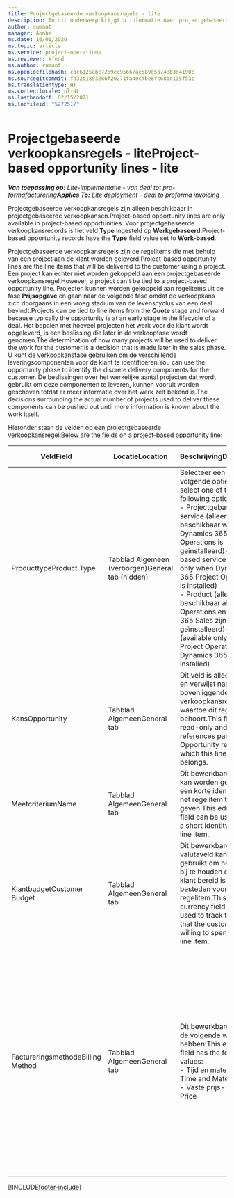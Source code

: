 ```yaml
---
title: Projectgebaseerde verkoopkansregels - lite
description: In dit onderwerp krijgt u informatie over projectgebaseerde verkoopkansregels. (Pro)
author: rumant
manager: Annbe
ms.date: 10/01/2020
ms.topic: article
ms.service: project-operations
ms.reviewer: kfend
ms.author: rumant
ms.openlocfilehash: cac6125abc7269ee95667ae589d5a748b3d4190c
ms.sourcegitcommit: fa32b1893286f20271fa4ec4be8fc68bd135f53c
ms.translationtype: HT
ms.contentlocale: nl-NL
ms.lasthandoff: 02/15/2021
ms.locfileid: "5272517"
---
```

# <a name="project-based-opportunity-lines---lite"></a><span data-ttu-id="8d37f-104">Projectgebaseerde verkoopkansregels - lite</span><span class="sxs-lookup"><span data-stu-id="8d37f-104">Project-based opportunity lines - lite</span></span>

<span data-ttu-id="8d37f-105">_**Van toepassing op:** Lite-implementatie - van deal tot pro-formafacturering_</span><span class="sxs-lookup"><span data-stu-id="8d37f-105">_**Applies To:** Lite deployment - deal to proforma invoicing_</span></span>

<span data-ttu-id="8d37f-106">Projectgebaseerde verkoopkansregels zijn alleen beschikbaar in projectgebaseerde verkoopkansen.</span><span class="sxs-lookup"><span data-stu-id="8d37f-106">Project-based opportunity lines are only available in project-based opportunities.</span></span> <span data-ttu-id="8d37f-107">Voor projectgebaseerde verkoopkansrecords is het veld **Type** ingesteld op **Werkgebaseerd**.</span><span class="sxs-lookup"><span data-stu-id="8d37f-107">Project-based opportunity records have the **Type** field value set to **Work-based**.</span></span>

<span data-ttu-id="8d37f-108">Projectgebaseerde verkoopkansregels zijn de regelitems die met behulp van een project aan de klant worden geleverd.</span><span class="sxs-lookup"><span data-stu-id="8d37f-108">Project-based opportunity lines are the line items that will be delivered to the customer using a project.</span></span> <span data-ttu-id="8d37f-109">Een project kan echter niet worden gekoppeld aan een projectgebaseerde verkoopkansregel.</span><span class="sxs-lookup"><span data-stu-id="8d37f-109">However, a project can't be tied to a project-based opportunity line.</span></span> <span data-ttu-id="8d37f-110">Projecten kunnen worden gekoppeld aan regelitems uit de fase **Prijsopgave** en gaan naar de volgende fase omdat de verkoopkans zich doorgaans in een vroeg stadium van de levenscyclus van een deal bevindt.</span><span class="sxs-lookup"><span data-stu-id="8d37f-110">Projects can be tied to line items from the **Quote** stage and forward because typically the opportunity is at an early stage in the lifecycle of a deal.</span></span> <span data-ttu-id="8d37f-111">Het bepalen met hoeveel projecten het werk voor de klant wordt opgeleverd, is een beslissing die later in de verkoopfase wordt genomen.</span><span class="sxs-lookup"><span data-stu-id="8d37f-111">The determination of how many projects will be used to deliver the work for the customer is a decision that is made later in the sales phase.</span></span> <span data-ttu-id="8d37f-112">U kunt de verkoopkansfase gebruiken om de verschillende leveringscomponenten voor de klant te identificeren.</span><span class="sxs-lookup"><span data-stu-id="8d37f-112">You can use the opportunity phase to identify the discrete delivery components for the customer.</span></span> <span data-ttu-id="8d37f-113">De beslissingen over het werkelijke aantal projecten dat wordt gebruikt om deze componenten te leveren, kunnen vooruit worden geschoven totdat er meer informatie over het werk zelf bekend is.</span><span class="sxs-lookup"><span data-stu-id="8d37f-113">The decisions surrounding the actual number of projects used to deliver these components can be pushed out until more information is known about the work itself.</span></span>

<span data-ttu-id="8d37f-114">Hieronder staan de velden op een projectgebaseerde verkoopkansregel:</span><span class="sxs-lookup"><span data-stu-id="8d37f-114">Below are the fields on a project-based opportunity line:</span></span>

| <span data-ttu-id="8d37f-115">**Veld**</span><span class="sxs-lookup"><span data-stu-id="8d37f-115">**Field**</span></span> | <span data-ttu-id="8d37f-116">**Locatie**</span><span class="sxs-lookup"><span data-stu-id="8d37f-116">**Location**</span></span> | <span data-ttu-id="8d37f-117">**Beschrijving**</span><span class="sxs-lookup"><span data-stu-id="8d37f-117">**Description**</span></span> | <span data-ttu-id="8d37f-118">**Downstreamimpact**</span><span class="sxs-lookup"><span data-stu-id="8d37f-118">**Downstream impact**</span></span> |
| --- | --- | --- | --- |
| <span data-ttu-id="8d37f-119">Producttype</span><span class="sxs-lookup"><span data-stu-id="8d37f-119">Product Type</span></span> | <span data-ttu-id="8d37f-120">Tabblad Algemeen (verborgen)</span><span class="sxs-lookup"><span data-stu-id="8d37f-120">General tab (hidden)</span></span> | <span data-ttu-id="8d37f-121">Selecteer een van de volgende opties:</span><span class="sxs-lookup"><span data-stu-id="8d37f-121">You can select one of the following options:</span></span></br><span data-ttu-id="8d37f-122">- Projectgebaseerde service (alleen beschikbaar wanneer Dynamics 365 Project Operations is geinstalleerd)</span><span class="sxs-lookup"><span data-stu-id="8d37f-122">- Project-based service (available only when Dynamics 365 Project Operations is installed)</span></span></br><span data-ttu-id="8d37f-123">- Product (alleen beschikbaar als Project Operations en Dynamics 365 Sales zijn geïnstalleerd)</span><span class="sxs-lookup"><span data-stu-id="8d37f-123">- Product (available only when Project Operations and Dynamics 365 Sales are installed)</span></span> | <span data-ttu-id="8d37f-124">De waarde van dit veld is ingesteld op **Projectgebaseerde service** wanneer u een projectgebaseerde verkoopkansregel maakt vanuit het projectgebaseerde regelraster van de verkoopkans.</span><span class="sxs-lookup"><span data-stu-id="8d37f-124">The value of this field is set to **Project-based service** when you create a project-based opportunity line from the project-based lines grid on the Opportunity.</span></span> <br> <span data-ttu-id="8d37f-125">Als u deze waarde wijzigt of overschrijft, wordt de projectfunctionaliteit niet ingeschakeld voor uw projectgebaseerde regelitems.</span><span class="sxs-lookup"><span data-stu-id="8d37f-125">If you change or override this value, the project functionality won't be enabled on your project-based line items.</span></span> |
| <span data-ttu-id="8d37f-126">Kans</span><span class="sxs-lookup"><span data-stu-id="8d37f-126">Opportunity</span></span> | <span data-ttu-id="8d37f-127">Tabblad Algemeen</span><span class="sxs-lookup"><span data-stu-id="8d37f-127">General tab</span></span> | <span data-ttu-id="8d37f-128">Dit veld is alleen-lezen en verwijst naar de bovenliggende verkoopkansrecord waartoe dit regelitem behoort.</span><span class="sxs-lookup"><span data-stu-id="8d37f-128">This field is read-only and references parent Opportunity record to which this line item belongs.</span></span> | <span data-ttu-id="8d37f-129">Er is geen downstreamimpact van dit veld.</span><span class="sxs-lookup"><span data-stu-id="8d37f-129">There is no downstream impact from this field.</span></span> |
| <span data-ttu-id="8d37f-130">Meetcriterium</span><span class="sxs-lookup"><span data-stu-id="8d37f-130">Name</span></span> | <span data-ttu-id="8d37f-131">Tabblad Algemeen</span><span class="sxs-lookup"><span data-stu-id="8d37f-131">General tab</span></span> | <span data-ttu-id="8d37f-132">Dit bewerkbare tekstveld kan worden gebruikt om een korte identiteit aan het regelitem te geven.</span><span class="sxs-lookup"><span data-stu-id="8d37f-132">This editable text field can be used to give a short identity to the line item.</span></span> | <span data-ttu-id="8d37f-133">Deze waarde wordt overgedragen naar de prijsopgaveregel wanneer u een prijsopgave maakt vanuit deze verkoopkans.</span><span class="sxs-lookup"><span data-stu-id="8d37f-133">This value is carried over to the quote line when you create a quote from this opportunity.</span></span> |
| <span data-ttu-id="8d37f-134">Klantbudget</span><span class="sxs-lookup"><span data-stu-id="8d37f-134">Customer Budget</span></span> | <span data-ttu-id="8d37f-135">Tabblad Algemeen</span><span class="sxs-lookup"><span data-stu-id="8d37f-135">General tab</span></span> | <span data-ttu-id="8d37f-136">Dit bewerkbare valutaveld kan worden gebruikt om het bedrag bij te houden dat de klant bereid is te besteden voor dit regelitem.</span><span class="sxs-lookup"><span data-stu-id="8d37f-136">This editable currency field can be used to track the amount that the customer is willing to spend for this line item.</span></span> | <span data-ttu-id="8d37f-137">Deze waarde wordt overgedragen naar het bijbehorende veld op de prijsopgaveregel wanneer u een prijsopgave maakt vanuit deze verkoopkans.</span><span class="sxs-lookup"><span data-stu-id="8d37f-137">This value is carried over to the corresponding field on the quote line when you create a quote from this opportunity.</span></span> |
| <span data-ttu-id="8d37f-138">Factureringsmethode</span><span class="sxs-lookup"><span data-stu-id="8d37f-138">Billing Method</span></span> | <span data-ttu-id="8d37f-139">Tabblad Algemeen</span><span class="sxs-lookup"><span data-stu-id="8d37f-139">General tab</span></span> | <span data-ttu-id="8d37f-140">Dit bewerkbare veld kan de volgende waarden hebben:</span><span class="sxs-lookup"><span data-stu-id="8d37f-140">This editable field has the following values:</span></span></br><span data-ttu-id="8d37f-141">- Tijd en materiaal</span><span class="sxs-lookup"><span data-stu-id="8d37f-141">- Time and Material</span></span></br><span data-ttu-id="8d37f-142">- Vaste prijs</span><span class="sxs-lookup"><span data-stu-id="8d37f-142">- Fixed Price</span></span> | <span data-ttu-id="8d37f-143">Deze waarde wordt overgedragen naar het bijbehorende veld op de prijsopgaveregel wanneer u een prijsopgave maakt vanuit deze verkoopkans.</span><span class="sxs-lookup"><span data-stu-id="8d37f-143">This value is carried over to the corresponding field on the quote line when you create a quote from this opportunity.</span></span> <span data-ttu-id="8d37f-144">Nadat de prijsopgaveregel is gemaakt, is het veld vergrendeld en kan het niet worden gewijzigd.</span><span class="sxs-lookup"><span data-stu-id="8d37f-144">After the quote line is created, the field is locked and can't be changed.</span></span> <span data-ttu-id="8d37f-145">Wijs deze veldwaarde zo nauwkeurig mogelijk toe.</span><span class="sxs-lookup"><span data-stu-id="8d37f-145">Assign this field value as accurately as possible.</span></span> <span data-ttu-id="8d37f-146">Als u de waarde van dit veld op de prijsopgaveregel moet wijzigen, verwijdert u de prijsopgaveregel en maakt u deze opnieuw.</span><span class="sxs-lookup"><span data-stu-id="8d37f-146">If you need to change the value of this field on the quote line, delete and re-create the quote line.</span></span> |


[!INCLUDE[footer-include](../../includes/footer-banner.md)]